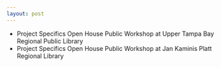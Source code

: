 ```yaml
---
layout: post
---
```


* Project Specifics Open House Public Workshop at Upper Tampa Bay Regional Public Library
* Project Specifics Open House Public Workshop at Jan Kaminis Platt Regional Library 
